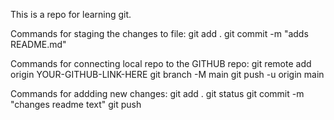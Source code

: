 This is a repo for learning git.

Commands for staging the changes to file:
git add .
git commit -m "adds README.md"

Commands for connecting local repo to the GITHUB repo:
git remote add origin YOUR-GITHUB-LINK-HERE
git branch -M main
git push -u origin main


Commands for addding new changes:
git add .
git status
git commit -m "changes readme text"
git push
